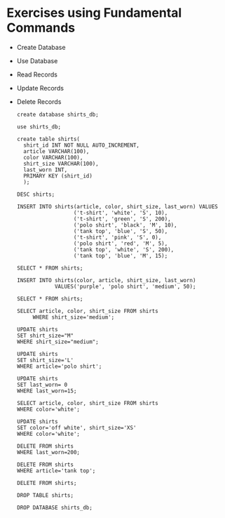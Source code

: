 # Exercises using Fundamental Commands

- Create Database
- Use Database
- Read Records
- Update Records
- Delete Records

      create database shirts_db;

      use shirts_db;

      create table shirts(
        shirt_id INT NOT NULL AUTO_INCREMENT,
        article VARCHAR(100),
        color VARCHAR(100),
        shirt_size VARCHAR(100),
        last_worn INT,
        PRIMARY KEY (shirt_id)
        );

      DESC shirts;

      INSERT INTO shirts(article, color, shirt_size, last_worn) VALUES
                        ('t-shirt', 'white', 'S', 10),
                        ('t-shirt', 'green', 'S', 200),
                        ('polo shirt', 'black', 'M', 10),
                        ('tank top', 'blue', 'S', 50),
                        ('t-shirt', 'pink', 'S', 0),
                        ('polo shirt', 'red', 'M', 5),
                        ('tank top', 'white', 'S', 200),
                        ('tank top', 'blue', 'M', 15);

      SELECT * FROM shirts;

      INSERT INTO shirts(color, article, shirt_size, last_worn)
                  VALUES('purple', 'polo shirt', 'medium', 50);

      SELECT * FROM shirts;

      SELECT article, color, shirt_size FROM shirts
           WHERE shirt_size='medium';

      UPDATE shirts
      SET shirt_size="M"
      WHERE shirt_size="medium";

      UPDATE shirts
      SET shirt_size='L'
      WHERE article='polo shirt';

      UPDATE shirts
      SET last_worn= 0
      WHERE last_worn=15;

      SELECT article, color, shirt_size FROM shirts
      WHERE color='white';

      UPDATE shirts
      SET color='off white', shirt_size='XS'
      WHERE color='white';

      DELETE FROM shirts
      WHERE last_worn=200;

      DELETE FROM shirts
      WHERE article='tank top';

      DELETE FROM shirts;

      DROP TABLE shirts;

      DROP DATABASE shirts_db;
